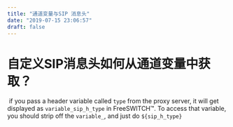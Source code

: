 ```yaml
---
title: "通道变量与SIP 消息头"
date: "2019-07-15 23:06:57"
draft: false
---
```

<a name="2aMRO"></a>
# 自定义SIP消息头如何从通道变量中获取？
 if you pass a header variable called `type` from the proxy server, it will get displayed as `variable_sip_h_type` in FreeSWITCH™. To access that variable, you should strip off the `variable_`, and just do `${sip_h_type}`



